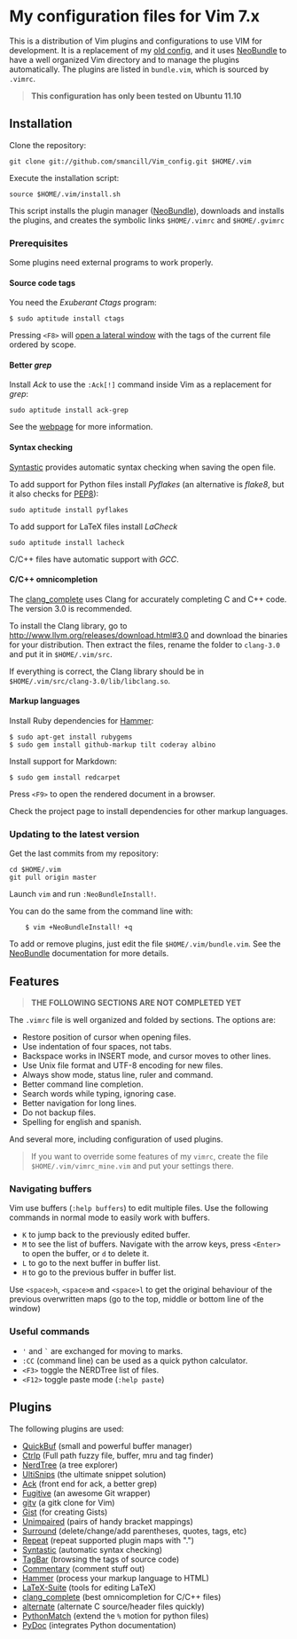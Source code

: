 # My configuration files for Vim 7.x

This is a distribution of Vim plugins and configurations to use VIM for
development. It is a replacement of my
[old config](https://github.com/smancill/Vimfiles), and it uses
[NeoBundle][NeoBundle] to have a well organized Vim directory and to manage
the plugins automatically.  The plugins are listed in `bundle.vim`, which is
sourced by `.vimrc`.

> **This configuration has only been tested on Ubuntu 11.10**

## Installation

Clone the repository:

    git clone git://github.com/smancill/Vim_config.git $HOME/.vim

Execute the installation script:

    source $HOME/.vim/install.sh

This script installs the plugin manager ([NeoBundle][NeoBundle]), downloads
and installs the plugins, and creates the symbolic links `$HOME/.vimrc` and
`$HOME/.gvimrc`

### Prerequisites

Some plugins need external programs to work properly.

#### Source code tags

You need the *Exuberant Ctags* program:

    $ sudo aptitude install ctags

Pressing `<F8>` will
[open a lateral window](http://majutsushi.github.com/tagbar)
with the tags of the current file ordered by scope.

#### Better *grep*

Install *Ack* to use the `:Ack[!]` command inside Vim as a replacement for
*grep*:

    sudo aptitude install ack-grep

See the [webpage](http://betterthangrep.com/) for more information.

#### Syntax checking

[Syntastic](https://github.com/scrooloose/syntastic) provides automatic syntax
checking when saving the open file.

To add support for Python files install *Pyflakes* (an alternative is
*flake8*, but it also checks for [PEP8](http://www.python.org/dev/peps/pep-0008)):

    sudo aptitude install pyflakes

To add support for LaTeX files install *LaCheck*

    sudo aptitude install lacheck

C/C++ files have automatic support with *GCC*.

#### C/C++ omnicompletion

The [clang_complete](https://github.com/Rip-Rip/clang_complete) uses Clang for
accurately completing C and C++ code. The version 3.0 is recommended.

To install the Clang library, go to
<http://www.llvm.org/releases/download.html#3.0> and download the binaries for
your distribution. Then extract the files, rename the folder to `clang-3.0`
and put it in `$HOME/.vim/src`.

If everything is correct, the Clang library should be in
`$HOME/.vim/src/clang-3.0/lib/libclang.so`.

#### Markup languages

Install Ruby dependencies for [Hammer](https://github.com/smancill/hammer.vim):

    $ sudo apt-get install rubygems
    $ sudo gem install github-markup tilt coderay albino

Install support for Markdown:

    $ sudo gem install redcarpet

Press `<F9>` to open the rendered document in a browser.

Check the project page to install dependencies for other markup languages.

### Updating to the latest version

Get the last commits from my repository:

    cd $HOME/.vim
    git pull origin master

Launch `vim` and run `:NeoBundleInstall!`.

You can do the same from the command line with:

```
    $ vim +NeoBundleInstall! +q
```

To add or remove plugins, just edit the file `$HOME/.vim/bundle.vim`. See the
[NeoBundle][NeoBundle] documentation for more details.


## Features

> **THE FOLLOWING SECTIONS ARE NOT COMPLETED YET**

The `.vimrc` file is well organized and folded by sections.  The options are:

* Restore position of cursor when opening files.
* Use indentation of four spaces, not tabs.
* Backspace works in INSERT mode, and cursor moves to other lines.
* Use Unix file format and UTF-8 encoding for new files.
* Always show mode, status line, ruler and command.
* Better command line completion.
* Search words while typing, ignoring case.
* Better navigation for long lines.
* Do not backup files.
* Spelling for english and spanish.

And several more, including configuration of used plugins.

> If you want to override some features of my `vimrc`, create the file
> `$HOME/.vim/vimrc_mine.vim` and put your settings there.

### Navigating buffers

Vim use buffers (`:help buffers`) to edit multiple files.  Use the following
commands in normal mode to easily work with buffers.

* `K` to jump back to the previously edited buffer.
* `M` to see the list of buffers.  Navigate with the arrow keys, press
  `<Enter>` to open the buffer, or `d` to delete it.
* `L` to go to the next buffer in buffer list.
* `H` to go to the previous buffer in buffer list.

Use `<space>h`, `<space>m` and `<space>l` to get the original behaviour of the
previous overwritten maps (go to the top, middle or bottom line of the window)

### Useful commands

* ` ' ` and `` ` `` are exchanged for moving to marks.
* `:CC` (command line) can be used as a quick python calculator.
* `<F3>` toggle the NERDTree list of files.
* `<F12>` toggle paste mode (`:help paste`)

## Plugins

The following plugins are used:

* [QuickBuf](https://github.com/vim-scripts/QuickBuf) (small and powerful
  buffer manager)
* [Ctrlp](http://kien.github.com/ctrlp.vim) (Full path fuzzy file, buffer, mru
  and tag finder)
* [NerdTree](https://github.com/scrooloose/nerdtree) (a tree explorer)
* [UltiSnips]() (the ultimate snippet solution)
* [Ack](https://github.com/mileszs/ack.vim) (front end for ack, a better grep)
* [Fugitive](https://github.com/tpope/vim-fugitive) (an awesome Git wrapper)
* [gitv](http://www.gregsexton.org/portfolio/gitv) (a gitk clone for Vim)
* [Gist](https://github.com/mattn/gist-vim) (for creating Gists)
* [Unimpaired](https://github.com/tpope/vim-unimpaired) (pairs of handy
  bracket mappings)
* [Surround](https://github.com/tpope/vim-surround) (delete/change/add
  parentheses, quotes, tags, etc)
* [Repeat](https://github.com/tpope/vim-repeat) (repeat supported plugin maps
  with ".")
* [Syntastic](https://github.com/scrooloose/syntastic) (automatic syntax
  checking)
* [TagBar](http://majutsushi.github.com/tagbar) (browsing the tags of source
  code)
* [Commentary](https://github.com/tpope/vim-commentary) (comment stuff out)
* [Hammer](https://github.com/smancill/hammer.vim) (process your markup
  language to HTML)
* [LaTeX-Suite](http://vim-latex.sourceforge.net/) (tools for editing LaTeX)
* [clang_complete](https://github.com/Rip-Rip/clang_complete) (best omnicompletion
  for C/C++ files)
* [alternate]() (alternate C source/header files quickly)
* [PythonMatch](https://github.com/vim-scripts/python_match.vim) (extend the
  `%` motion for python files)
* [PyDoc](https://github.com/fs111/pydoc.vim) (integrates Python
  documentation)


[NeoBundle]: https://github.com/smancill/neobundle.vim
